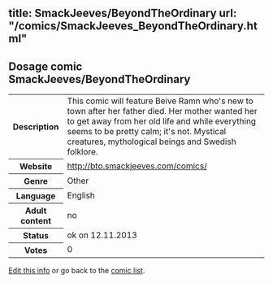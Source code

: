 title: SmackJeeves/BeyondTheOrdinary
url: "/comics/SmackJeeves_BeyondTheOrdinary.html"
---
Dosage comic SmackJeeves/BeyondTheOrdinary
-----------------------------------------

<p id="msg"></p>
<script type="text/javascript">
if (window.location.search === '?edit_info_mail=sent_ok') {
  var elem = document.getElementById("msg");
  elem.innerHTML = 'Edited information sucessfully sent for review, which is usually done daily. Thanks!';
  elem.className = 'ok';
}
</script>
<table class="comicinfo">
<tr>
<th>Description</th><td>This comic will feature Beive Ramn who's new to town after her father died. Her mother wanted her to get away from her old life and while everything seems to be pretty calm; it's not. Mystical creatures, mythological beings and Swedish folklore.</td>
</tr>
<tr>
<th>Website</th><td><a href="http://bto.smackjeeves.com/comics/">http://bto.smackjeeves.com/comics/</a></td>
</tr>
<tr>
<th>Genre</th><td>Other</td>
</tr>
<tr>
<th>Language</th><td>English</td>
</tr>
<tr>
<th>Adult content</th><td>no</td>
</tr>
<tr>
<th>Status</th><td>ok on 12.11.2013</td>
</tr>
<tr>
<th>Votes</th><td>0</td>
</tr>
</table>

[Edit this info](SmackJeeves_BeyondTheOrdinary_edit.html) or go back to the [comic list](../comic-index.html).
